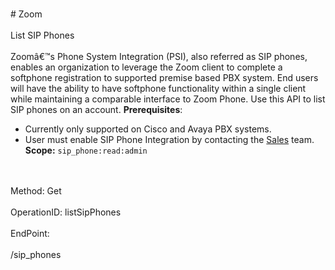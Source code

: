 <br>#     Zoom</br>
<br>List SIP Phones</br>
<br>Zoomâ€™s Phone System Integration (PSI), also referred as SIP phones, enables an organization to leverage the Zoom client to complete a softphone registration to supported premise based PBX system. End users will have the ability to have softphone functionality within a single client while maintaining a comparable interface to Zoom Phone. Use this API to list SIP phones on an account.
**Prerequisites**:
* Currently only supported on Cisco and Avaya PBX systems. 
* User must enable SIP Phone Integration by contacting the [Sales](https://zoom.us/contactsales) team. **Scope:** `sip_phone:read:admin` 
</br>
<br>Method: Get</br>
<br>OperationID: listSipPhones</br>
<br>EndPoint:</br>
<br>/sip_phones</br>
